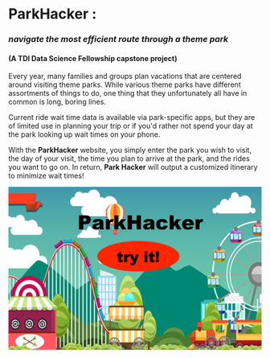 # **ParkHacker** :
### _navigate the most efficient route through a theme park_

#### (A TDI Data Science Fellowship capstone project)

Every year, many families and groups plan vacations that are centered around visiting theme parks.  While various theme parks have different assortments of things to do, one thing that they unfortunately all have in common is long, boring lines.

Current ride wait time data is available via park-specific apps, but they are of limited use in planning your trip or if you'd rather not spend your day at the park looking up wait times on your phone.


With the **ParkHacker** website, you simply enter the park you wish to visit, the day of your visit, the time you plan to arrive at the park, and the rides you want to go on.  In return, **Park Hacker** will output a customized itinerary to minimize wait times!




[![ParkHacker](try-ParkHacker.png)](https://park-hacker.streamlit.app/)

